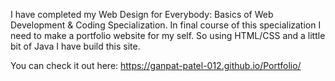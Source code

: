 I have completed my Web Design for Everybody: Basics of Web Development & Coding Specialization.
In final course of this specialization I need to make a portfolio website for my self.
So using HTML/CSS and a little bit of Java I have build this site.

You can check it out here: https://ganpat-patel-012.github.io/Portfolio/
